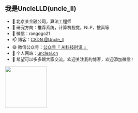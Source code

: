 ## 我是UncleLLD(uncle_ll)

- 🔭 北京某金融公司，算法工程师
- 🌱 研究方向：推荐系统，计算机视觉，NLP，搜索等
- 💬 微信：rangogo21
- 📫 博客：<a href="https://blog.csdn.net/uncle_ll" target="_blank">CSDN @Uncle_ll</a>
- 😄 微信公众号：<a href="AI科技时讯.png">公众号『 AI科技时讯 』</a>
- 🌟 个人网站：[uncleai.cn](https://uncleai.cn/)
- 👯 希望可以多多跟大家交流，欢迎关注我的博客，欢迎添加微信！

<img align="" height="137px" src="https://github-readme-stats.vercel.app/api?username=UncleLLD&hide_title=true&hide_border=true&show_icons=true&include_all_commits=true&line_height=21&bg_color=0,EC6C6C,FFD479,FFFC79,73FA79&theme=graywhite&locale=cn" />

<!--
<img align="" height="137px" src="https://github-readme-stats.vercel.app/api/top-langs/?username=UncleLLDd&hide_title=true&hide_border=true&layout=compact&bg_color=0,73FA79,73FDFF,D783FF&theme=graywhite&locale=cn" />
-->
